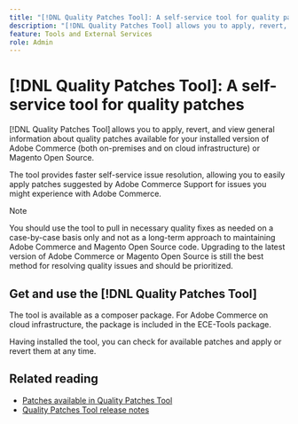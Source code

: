 ```yaml
---
title: "[!DNL Quality Patches Tool]: A self-service tool for quality patches"
description: "[!DNL Quality Patches Tool] allows you to apply, revert, and view general information about quality patches available for your installed version of Adobe Commerce (both on-premises and on cloud infrastructure) or Magento Open Source."
feature: Tools and External Services
role: Admin
---
```

# [!DNL Quality Patches Tool]: A self-service tool for quality patches

[!DNL Quality Patches Tool] allows you to apply, revert, and view general information about quality patches available for your installed version of Adobe Commerce (both on-premises and on cloud infrastructure) or Magento Open Source.

The tool provides faster self-service issue resolution, allowing you to easily apply patches suggested by Adobe Commerce Support for issues you might experience with Adobe Commerce.

>[!NOTE]
>
>You should use the tool to pull in necessary quality fixes as needed on a case-by-case basis only and not as a long-term approach to maintaining Adobe Commerce and Magento Open Source code. Upgrading to the latest version of Adobe Commerce or Magento Open Source is still the best method for resolving quality issues and should be prioritized.

## Get and use the [!DNL Quality Patches Tool]

The tool is available as a composer package. For Adobe Commerce on cloud infrastructure, the package is included in the ECE-Tools package.

Having installed the tool, you can check for available patches and apply or revert them at any time.

## Related reading

* [Patches available in Quality Patches Tool](https://experienceleague.adobe.com/tools/commerce-quality-patches/index.html)
* [Quality Patches Tool release notes](/help/tools/quality-patches-tool/release-notes.md)
